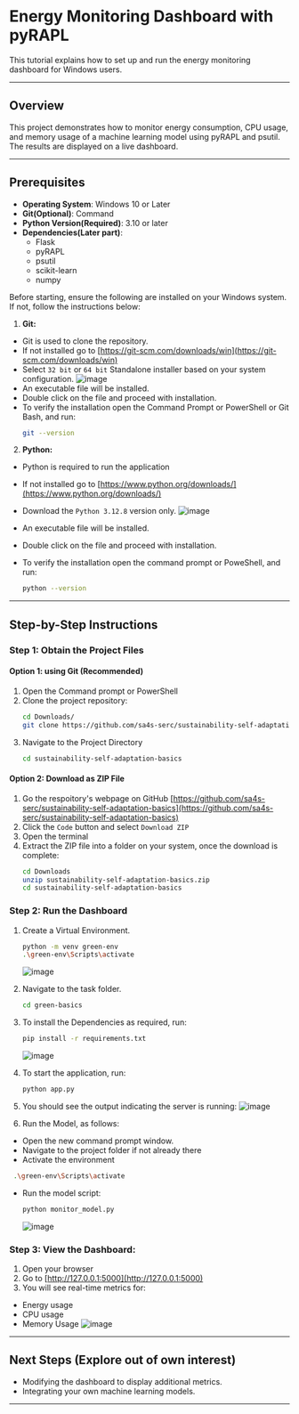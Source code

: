 # Energy Monitoring Dashboard with pyRAPL

This tutorial explains how to set up and run the energy monitoring dashboard for Windows users.

---

## Overview
This project demonstrates how to monitor energy consumption, CPU usage, and memory usage of a machine learning model using pyRAPL and psutil. The results are displayed on a live dashboard.

---

## Prerequisites

- **Operating System**: Windows 10 or Later
- **Git(Optional)**: Command
- **Python Version(Required)**: 3.10 or later
- **Dependencies(Later part)**:
  - Flask
  - pyRAPL
  - psutil
  - scikit-learn
  - numpy

Before starting, ensure the following are installed on your Windows system. If not, follow the instructions below:

1. **Git:**
  - Git is used to clone the repository.
  - If not installed go to [https://git-scm.com/downloads/win](https://git-scm.com/downloads/win)
  - Select `32 bit` or `64 bit` Standalone installer based on your system configuration.
    ![image](https://github.com/user-attachments/assets/346a7513-e4c3-4e4a-9a40-d86c6e419166)
  - An executable file will be installed.
  - Double click on the file and proceed with installation.
  - To verify the installation open the Command Prompt or PowerShell or Git Bash, and run:
    ```bash
    git --version
    ```
    
2. **Python:**
  - Python is required to run the application
  - If not installed go to [https://www.python.org/downloads/](https://www.python.org/downloads/)
  - Download the `Python 3.12.8` version only.
    ![image](https://github.com/user-attachments/assets/f4b612c0-1dfc-47dc-9823-4492a8ae2be4)

  - An executable file will be installed.
  - Double click on the file and proceed with installation.
  - To verify the installation open the command prompt or PoweShell, and run:
    ```bash
    python --version
    ```
---

## Step-by-Step Instructions

### Step 1: Obtain the Project Files

#### Option 1: using Git (Recommended)

1. Open the Command prompt or PowerShell
2. Clone the project repository:
   ```bash
   cd Downloads/
   git clone https://github.com/sa4s-serc/sustainability-self-adaptation-basics.git
   ```
3. Navigate to the Project Directory
   ```bash
   cd sustainability-self-adaptation-basics
   ```

#### Option 2: Download as ZIP File

1. Go the respoitory's webpage on GitHub [https://github.com/sa4s-serc/sustainability-self-adaptation-basics](https://github.com/sa4s-serc/sustainability-self-adaptation-basics)
2. Click the `Code` button and select `Download ZIP`
3. Open the terminal
4. Extract the ZIP file into a folder on your system, once the download is complete:
   ```bash
   cd Downloads
   unzip sustainability-self-adaptation-basics.zip
   cd sustainability-self-adaptation-basics
   ```

### Step 2: Run the Dashboard

1. Create a Virtual Environment.
   ```bash
   python -m venv green-env
   .\green-env\Scripts\activate
   ```
   ![image](https://github.com/user-attachments/assets/566a8d34-e396-40e0-87f5-92407717da0c)

   
2. Navigate to the task folder.
   ```bash
   cd green-basics
   ```

2. To install the Dependencies as required, run:
   ```bash
   pip install -r requirements.txt
   ```
   ![image](https://github.com/user-attachments/assets/be95408f-51c7-479c-99a5-bb829faecb26)


3. To start the application, run:
   ```bash
   python app.py
   ```
4. You should see the output indicating the server is running:
   ![image](https://github.com/user-attachments/assets/ea6901e3-6ed5-40b1-88c3-27f1c7b2ddd5)


5. Run the Model, as follows:
  - Open the new command prompt window.
  - Navigate to the project folder if not already there
  - Activate the environment
  ```bash
   .\green-env\Scripts\activate
   ```
  - Run the model script:
    ```bash
    python monitor_model.py
    ```
    ![image](https://github.com/user-attachments/assets/3b425199-d633-4d75-9577-7564a043eea3)


### Step 3: View the Dashboard:

1. Open your browser
2. Go to [http://127.0.0.1:5000](http://127.0.0.1:5000)
3. You will see real-time metrics for:
  - Energy usage
  - CPU usage
  - Memory Usage
    ![image](https://github.com/user-attachments/assets/f19cf3e8-e246-492c-957f-57eb264c3474)


---

## Next Steps (Explore out of own interest)

- Modifying the dashboard to display additional metrics.
- Integrating your own machine learning models.

---
